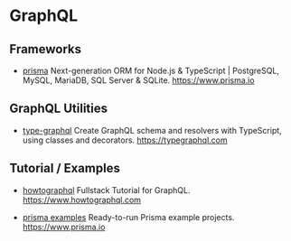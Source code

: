 # GraphQL

## Frameworks

- [prisma](https://github.com/prisma/prisma)
  Next-generation ORM for Node.js & TypeScript | PostgreSQL, MySQL, MariaDB, SQL Server & SQLite. <https://www.prisma.io>

## GraphQL Utilities

- [type-graphql](https://github.com/MichalLytek/type-graphql)
  Create GraphQL schema and resolvers with TypeScript, using classes and decorators. <https://typegraphql.com>

## Tutorial / Examples

- [howtographql](https://github.com/howtographql/howtographql)
  Fullstack Tutorial for GraphQL. <https://www.howtographql.com>

- [prisma examples](https://github.com/prisma/prisma-examples)
  Ready-to-run Prisma example projects. <https://www.prisma.io>
